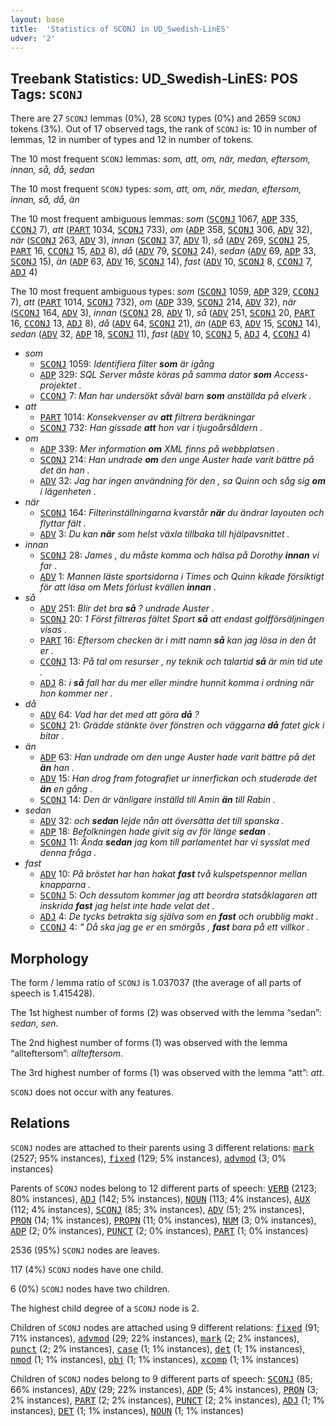 ```yaml
---
layout: base
title:  'Statistics of SCONJ in UD_Swedish-LinES'
udver: '2'
---
```


## Treebank Statistics: UD_Swedish-LinES: POS Tags: `SCONJ`

There are 27 `SCONJ` lemmas (0%), 28 `SCONJ` types (0%) and 2659 `SCONJ` tokens (3%).
Out of 17 observed tags, the rank of `SCONJ` is: 10 in number of lemmas, 12 in number of types and 12 in number of tokens.

The 10 most frequent `SCONJ` lemmas: <em>som, att, om, när, medan, eftersom, innan, så, då, sedan</em>

The 10 most frequent `SCONJ` types:  <em>som, att, om, när, medan, eftersom, innan, så, då, än</em>

The 10 most frequent ambiguous lemmas: <em>som</em> (<tt><a href="sv_lines-pos-SCONJ.html">SCONJ</a></tt> 1067, <tt><a href="sv_lines-pos-ADP.html">ADP</a></tt> 335, <tt><a href="sv_lines-pos-CCONJ.html">CCONJ</a></tt> 7), <em>att</em> (<tt><a href="sv_lines-pos-PART.html">PART</a></tt> 1034, <tt><a href="sv_lines-pos-SCONJ.html">SCONJ</a></tt> 733), <em>om</em> (<tt><a href="sv_lines-pos-ADP.html">ADP</a></tt> 358, <tt><a href="sv_lines-pos-SCONJ.html">SCONJ</a></tt> 306, <tt><a href="sv_lines-pos-ADV.html">ADV</a></tt> 32), <em>när</em> (<tt><a href="sv_lines-pos-SCONJ.html">SCONJ</a></tt> 263, <tt><a href="sv_lines-pos-ADV.html">ADV</a></tt> 3), <em>innan</em> (<tt><a href="sv_lines-pos-SCONJ.html">SCONJ</a></tt> 37, <tt><a href="sv_lines-pos-ADV.html">ADV</a></tt> 1), <em>så</em> (<tt><a href="sv_lines-pos-ADV.html">ADV</a></tt> 269, <tt><a href="sv_lines-pos-SCONJ.html">SCONJ</a></tt> 25, <tt><a href="sv_lines-pos-PART.html">PART</a></tt> 16, <tt><a href="sv_lines-pos-CCONJ.html">CCONJ</a></tt> 15, <tt><a href="sv_lines-pos-ADJ.html">ADJ</a></tt> 8), <em>då</em> (<tt><a href="sv_lines-pos-ADV.html">ADV</a></tt> 79, <tt><a href="sv_lines-pos-SCONJ.html">SCONJ</a></tt> 24), <em>sedan</em> (<tt><a href="sv_lines-pos-ADV.html">ADV</a></tt> 69, <tt><a href="sv_lines-pos-ADP.html">ADP</a></tt> 33, <tt><a href="sv_lines-pos-SCONJ.html">SCONJ</a></tt> 15), <em>än</em> (<tt><a href="sv_lines-pos-ADP.html">ADP</a></tt> 63, <tt><a href="sv_lines-pos-ADV.html">ADV</a></tt> 16, <tt><a href="sv_lines-pos-SCONJ.html">SCONJ</a></tt> 14), <em>fast</em> (<tt><a href="sv_lines-pos-ADV.html">ADV</a></tt> 10, <tt><a href="sv_lines-pos-SCONJ.html">SCONJ</a></tt> 8, <tt><a href="sv_lines-pos-CCONJ.html">CCONJ</a></tt> 7, <tt><a href="sv_lines-pos-ADJ.html">ADJ</a></tt> 4)

The 10 most frequent ambiguous types:  <em>som</em> (<tt><a href="sv_lines-pos-SCONJ.html">SCONJ</a></tt> 1059, <tt><a href="sv_lines-pos-ADP.html">ADP</a></tt> 329, <tt><a href="sv_lines-pos-CCONJ.html">CCONJ</a></tt> 7), <em>att</em> (<tt><a href="sv_lines-pos-PART.html">PART</a></tt> 1014, <tt><a href="sv_lines-pos-SCONJ.html">SCONJ</a></tt> 732), <em>om</em> (<tt><a href="sv_lines-pos-ADP.html">ADP</a></tt> 339, <tt><a href="sv_lines-pos-SCONJ.html">SCONJ</a></tt> 214, <tt><a href="sv_lines-pos-ADV.html">ADV</a></tt> 32), <em>när</em> (<tt><a href="sv_lines-pos-SCONJ.html">SCONJ</a></tt> 164, <tt><a href="sv_lines-pos-ADV.html">ADV</a></tt> 3), <em>innan</em> (<tt><a href="sv_lines-pos-SCONJ.html">SCONJ</a></tt> 28, <tt><a href="sv_lines-pos-ADV.html">ADV</a></tt> 1), <em>så</em> (<tt><a href="sv_lines-pos-ADV.html">ADV</a></tt> 251, <tt><a href="sv_lines-pos-SCONJ.html">SCONJ</a></tt> 20, <tt><a href="sv_lines-pos-PART.html">PART</a></tt> 16, <tt><a href="sv_lines-pos-CCONJ.html">CCONJ</a></tt> 13, <tt><a href="sv_lines-pos-ADJ.html">ADJ</a></tt> 8), <em>då</em> (<tt><a href="sv_lines-pos-ADV.html">ADV</a></tt> 64, <tt><a href="sv_lines-pos-SCONJ.html">SCONJ</a></tt> 21), <em>än</em> (<tt><a href="sv_lines-pos-ADP.html">ADP</a></tt> 63, <tt><a href="sv_lines-pos-ADV.html">ADV</a></tt> 15, <tt><a href="sv_lines-pos-SCONJ.html">SCONJ</a></tt> 14), <em>sedan</em> (<tt><a href="sv_lines-pos-ADV.html">ADV</a></tt> 32, <tt><a href="sv_lines-pos-ADP.html">ADP</a></tt> 18, <tt><a href="sv_lines-pos-SCONJ.html">SCONJ</a></tt> 11), <em>fast</em> (<tt><a href="sv_lines-pos-ADV.html">ADV</a></tt> 10, <tt><a href="sv_lines-pos-SCONJ.html">SCONJ</a></tt> 5, <tt><a href="sv_lines-pos-ADJ.html">ADJ</a></tt> 4, <tt><a href="sv_lines-pos-CCONJ.html">CCONJ</a></tt> 4)


* <em>som</em>
  * <tt><a href="sv_lines-pos-SCONJ.html">SCONJ</a></tt> 1059: <em>Identifiera filter <b>som</b> är igång</em>
  * <tt><a href="sv_lines-pos-ADP.html">ADP</a></tt> 329: <em>SQL Server måste köras på samma dator <b>som</b> Access-projektet .</em>
  * <tt><a href="sv_lines-pos-CCONJ.html">CCONJ</a></tt> 7: <em>Man har undersökt såväl barn <b>som</b> anställda på elverk .</em>
* <em>att</em>
  * <tt><a href="sv_lines-pos-PART.html">PART</a></tt> 1014: <em>Konsekvenser av <b>att</b> filtrera beräkningar</em>
  * <tt><a href="sv_lines-pos-SCONJ.html">SCONJ</a></tt> 732: <em>Han gissade <b>att</b> hon var i tjugoårsåldern .</em>
* <em>om</em>
  * <tt><a href="sv_lines-pos-ADP.html">ADP</a></tt> 339: <em>Mer information <b>om</b> XML finns på webbplatsen .</em>
  * <tt><a href="sv_lines-pos-SCONJ.html">SCONJ</a></tt> 214: <em>Han undrade <b>om</b> den unge Auster hade varit bättre på det än han .</em>
  * <tt><a href="sv_lines-pos-ADV.html">ADV</a></tt> 32: <em>Jag har ingen användning för den , sa Quinn och såg sig <b>om</b> i lägenheten .</em>
* <em>när</em>
  * <tt><a href="sv_lines-pos-SCONJ.html">SCONJ</a></tt> 164: <em>Filterinställningarna kvarstår <b>när</b> du ändrar layouten och flyttar fält .</em>
  * <tt><a href="sv_lines-pos-ADV.html">ADV</a></tt> 3: <em>Du kan <b>när</b> som helst växla tillbaka till hjälpavsnittet .</em>
* <em>innan</em>
  * <tt><a href="sv_lines-pos-SCONJ.html">SCONJ</a></tt> 28: <em>James , du måste komma och hälsa på Dorothy <b>innan</b> vi far .</em>
  * <tt><a href="sv_lines-pos-ADV.html">ADV</a></tt> 1: <em>Mannen läste sportsidorna i Times och Quinn kikade försiktigt för att läsa om Mets förlust kvällen <b>innan</b> .</em>
* <em>så</em>
  * <tt><a href="sv_lines-pos-ADV.html">ADV</a></tt> 251: <em>Blir det bra <b>så</b> ? undrade Auster .</em>
  * <tt><a href="sv_lines-pos-SCONJ.html">SCONJ</a></tt> 20: <em>1 Först filtreras fältet Sport <b>så</b> att endast golfförsäljningen visas .</em>
  * <tt><a href="sv_lines-pos-PART.html">PART</a></tt> 16: <em>Eftersom checken är i mitt namn <b>så</b> kan jag lösa in den åt er .</em>
  * <tt><a href="sv_lines-pos-CCONJ.html">CCONJ</a></tt> 13: <em>På tal om resurser , ny teknik och talartid <b>så</b> är min tid ute .</em>
  * <tt><a href="sv_lines-pos-ADJ.html">ADJ</a></tt> 8: <em>i <b>så</b> fall har du mer eller mindre hunnit komma i ordning när hon kommer ner .</em>
* <em>då</em>
  * <tt><a href="sv_lines-pos-ADV.html">ADV</a></tt> 64: <em>Vad har det med att göra <b>då</b> ?</em>
  * <tt><a href="sv_lines-pos-SCONJ.html">SCONJ</a></tt> 21: <em>Grädde stänkte över fönstren och väggarna <b>då</b> fatet gick i bitar .</em>
* <em>än</em>
  * <tt><a href="sv_lines-pos-ADP.html">ADP</a></tt> 63: <em>Han undrade om den unge Auster hade varit bättre på det <b>än</b> han .</em>
  * <tt><a href="sv_lines-pos-ADV.html">ADV</a></tt> 15: <em>Han drog fram fotografiet ur innerfickan och studerade det <b>än</b> en gång .</em>
  * <tt><a href="sv_lines-pos-SCONJ.html">SCONJ</a></tt> 14: <em>Den är vänligare inställd till Amin <b>än</b> till Rabin .</em>
* <em>sedan</em>
  * <tt><a href="sv_lines-pos-ADV.html">ADV</a></tt> 32: <em>och <b>sedan</b> lejde nån att översätta det till spanska .</em>
  * <tt><a href="sv_lines-pos-ADP.html">ADP</a></tt> 18: <em>Befolkningen hade givit sig av för länge <b>sedan</b> .</em>
  * <tt><a href="sv_lines-pos-SCONJ.html">SCONJ</a></tt> 11: <em>Ända <b>sedan</b> jag kom till parlamentet har vi sysslat med denna fråga .</em>
* <em>fast</em>
  * <tt><a href="sv_lines-pos-ADV.html">ADV</a></tt> 10: <em>På bröstet har han hakat <b>fast</b> två kulspetspennor mellan knapparna .</em>
  * <tt><a href="sv_lines-pos-SCONJ.html">SCONJ</a></tt> 5: <em>Och dessutom kommer jag att beordra statsåklagaren att inskrida <b>fast</b> jag helst inte hade velat det .</em>
  * <tt><a href="sv_lines-pos-ADJ.html">ADJ</a></tt> 4: <em>De tycks betrakta sig själva som en <b>fast</b> och orubblig makt .</em>
  * <tt><a href="sv_lines-pos-CCONJ.html">CCONJ</a></tt> 4: <em>" Då ska jag ge er en smörgås , <b>fast</b> bara på ett villkor .</em>

## Morphology

The form / lemma ratio of `SCONJ` is 1.037037 (the average of all parts of speech is 1.415428).

The 1st highest number of forms (2) was observed with the lemma “sedan”: <em>sedan, sen</em>.

The 2nd highest number of forms (1) was observed with the lemma “allteftersom”: <em>allteftersom</em>.

The 3rd highest number of forms (1) was observed with the lemma “att”: <em>att</em>.

`SCONJ` does not occur with any features.


## Relations

`SCONJ` nodes are attached to their parents using 3 different relations: <tt><a href="sv_lines-dep-mark.html">mark</a></tt> (2527; 95% instances), <tt><a href="sv_lines-dep-fixed.html">fixed</a></tt> (129; 5% instances), <tt><a href="sv_lines-dep-advmod.html">advmod</a></tt> (3; 0% instances)

Parents of `SCONJ` nodes belong to 12 different parts of speech: <tt><a href="sv_lines-pos-VERB.html">VERB</a></tt> (2123; 80% instances), <tt><a href="sv_lines-pos-ADJ.html">ADJ</a></tt> (142; 5% instances), <tt><a href="sv_lines-pos-NOUN.html">NOUN</a></tt> (113; 4% instances), <tt><a href="sv_lines-pos-AUX.html">AUX</a></tt> (112; 4% instances), <tt><a href="sv_lines-pos-SCONJ.html">SCONJ</a></tt> (85; 3% instances), <tt><a href="sv_lines-pos-ADV.html">ADV</a></tt> (51; 2% instances), <tt><a href="sv_lines-pos-PRON.html">PRON</a></tt> (14; 1% instances), <tt><a href="sv_lines-pos-PROPN.html">PROPN</a></tt> (11; 0% instances), <tt><a href="sv_lines-pos-NUM.html">NUM</a></tt> (3; 0% instances), <tt><a href="sv_lines-pos-ADP.html">ADP</a></tt> (2; 0% instances), <tt><a href="sv_lines-pos-PUNCT.html">PUNCT</a></tt> (2; 0% instances), <tt><a href="sv_lines-pos-PART.html">PART</a></tt> (1; 0% instances)

2536 (95%) `SCONJ` nodes are leaves.

117 (4%) `SCONJ` nodes have one child.

6 (0%) `SCONJ` nodes have two children.

The highest child degree of a `SCONJ` node is 2.

Children of `SCONJ` nodes are attached using 9 different relations: <tt><a href="sv_lines-dep-fixed.html">fixed</a></tt> (91; 71% instances), <tt><a href="sv_lines-dep-advmod.html">advmod</a></tt> (29; 22% instances), <tt><a href="sv_lines-dep-mark.html">mark</a></tt> (2; 2% instances), <tt><a href="sv_lines-dep-punct.html">punct</a></tt> (2; 2% instances), <tt><a href="sv_lines-dep-case.html">case</a></tt> (1; 1% instances), <tt><a href="sv_lines-dep-det.html">det</a></tt> (1; 1% instances), <tt><a href="sv_lines-dep-nmod.html">nmod</a></tt> (1; 1% instances), <tt><a href="sv_lines-dep-obj.html">obj</a></tt> (1; 1% instances), <tt><a href="sv_lines-dep-xcomp.html">xcomp</a></tt> (1; 1% instances)

Children of `SCONJ` nodes belong to 9 different parts of speech: <tt><a href="sv_lines-pos-SCONJ.html">SCONJ</a></tt> (85; 66% instances), <tt><a href="sv_lines-pos-ADV.html">ADV</a></tt> (29; 22% instances), <tt><a href="sv_lines-pos-ADP.html">ADP</a></tt> (5; 4% instances), <tt><a href="sv_lines-pos-PRON.html">PRON</a></tt> (3; 2% instances), <tt><a href="sv_lines-pos-PART.html">PART</a></tt> (2; 2% instances), <tt><a href="sv_lines-pos-PUNCT.html">PUNCT</a></tt> (2; 2% instances), <tt><a href="sv_lines-pos-ADJ.html">ADJ</a></tt> (1; 1% instances), <tt><a href="sv_lines-pos-DET.html">DET</a></tt> (1; 1% instances), <tt><a href="sv_lines-pos-NOUN.html">NOUN</a></tt> (1; 1% instances)

